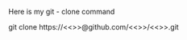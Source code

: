 Here is my git - clone command

git clone https://<<<enter your acces token here>>>@github.com/<<<enter user id here>>>/<<<enter repo name here>>>.git

